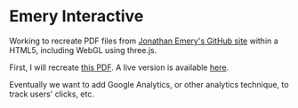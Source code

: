 # Emery Interactive

Working to recreate PDF files from [Jonathan Emery's GitHub site](https://github.com/emeryjdk/Interactive-3D-Exploration) within a HTML5, including WebGL using three.js. 

First, I will recreate [this PDF](https://github.com/emeryjdk/Interactive-3D-Exploration/blob/master/Asymptote-Source/FaceCenterCubic_Final.pdf).  A live version is available [here](https://ageller.github.io/EmeryInteractive).

Eventually we want to add Google Analytics, or other analytics technique, to track users' clicks, etc.